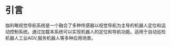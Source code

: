 # 引言

伽利略视觉导航系统是一个融合了多种传感器以视觉导航为主导的机器人定位和运动控制系统。通过加载本系统可以实现机器人的定位和导航功能。适用于自动巡检机器人工业AGV,服务机器人等多种应用场景。
